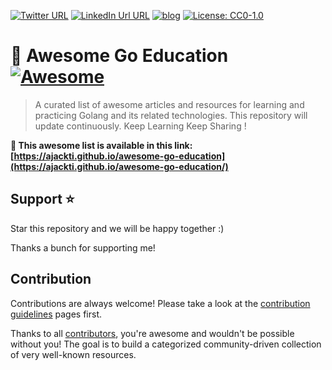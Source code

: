 [![Twitter URL](https://img.shields.io/badge/-@mehdi_hadeli-%231DA1F2?style=flat-square&logo=twitter&logoColor=ffffff)](https://twitter.com/mehdi_hadeli)
[![LinkedIn Url URL](https://img.shields.io/badge/-mehdihadeli-blue?style=flat-square&logo=linkedin&logoColor=ffffff)](https://www.linkedin.com/in/ajackti/)
[![blog](https://img.shields.io/badge/blog-dotnetuniversity.com-brightgreen?style=flat-square)](https://dotnetuniversity.com/)
[![License: CC0-1.0](https://img.shields.io/badge/License-CC0%201.0-brightgreen.svg?style=flat-square)](http://creativecommons.org/publicdomain/zero/1.0/)

# 🎨 Awesome Go Education [![Awesome](https://awesome.re/badge-flat2.svg)](https://awesome.re)

> A curated list of awesome articles and resources for learning and practicing Golang and its related technologies. This repository will update continuously. Keep Learning Keep Sharing !

**🚀 This awesome list is available in this link:**
**[https://ajackti.github.io/awesome-go-education](https://ajackti.github.io/awesome-go-education/)**

## Support ⭐

Star this repository and we will be happy together :)

Thanks a bunch for supporting me!

## Contribution

Contributions are always welcome! Please take a look at the [contribution guidelines](https://github.com/ajackti/awesome-go-education/blob/master/contributing.md) pages first.

Thanks to all [contributors](https://github.com/ajackti/awesome-go-education/graphs/contributors), you're awesome and wouldn't be possible without you! The goal is to build a categorized community-driven collection of very well-known resources.
